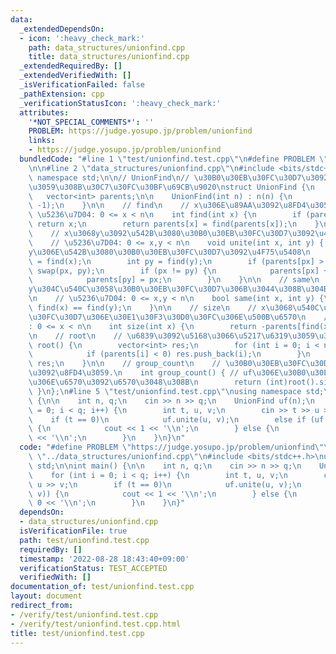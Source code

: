 ```yaml
---
data:
  _extendedDependsOn:
  - icon: ':heavy_check_mark:'
    path: data_structures/unionfind.cpp
    title: data_structures/unionfind.cpp
  _extendedRequiredBy: []
  _extendedVerifiedWith: []
  _isVerificationFailed: false
  _pathExtension: cpp
  _verificationStatusIcon: ':heavy_check_mark:'
  attributes:
    '*NOT_SPECIAL_COMMENTS*': ''
    PROBLEM: https://judge.yosupo.jp/problem/unionfind
    links:
    - https://judge.yosupo.jp/problem/unionfind
  bundledCode: "#line 1 \"test/unionfind.test.cpp\"\n#define PROBLEM \"https://judge.yosupo.jp/problem/unionfind\"\
    \n\n#line 2 \"data_structures/unionfind.cpp\"\n#include <bits/stdc++.h>\nusing\
    \ namespace std;\n\n// UnionFind\n// \u30B0\u30EB\u30FC\u30D7\u3092\u7BA1\u7406\
    \u3059\u308B\u30C7\u30FC\u30BF\u69CB\u9020\nstruct UnionFind {\n    int n;\n \
    \   vector<int> parents;\n\n    UnionFind(int n) : n(n) {\n        parents.assign(n,\
    \ -1);\n    }\n\n    // find\n    // x\u306E\u89AA\u3092\u8FD4\u3059.\n    //\
    \ \u5236\u7D04: 0 <= x < n\n    int find(int x) {\n        if (parents[x] < 0)\
    \ return x;\n        return parents[x] = find(parents[x]);\n    }\n\n    // unite\n\
    \    // x\u3068y\u3092\u542B\u3080\u30B0\u30EB\u30FC\u30D7\u3092\u4F75\u5408\n\
    \    // \u5236\u7D04: 0 <= x,y < n\n    void unite(int x, int y) { // x\u3068\
    y\u306E\u542B\u3080\u30B0\u30EB\u30FC\u30D7\u3092\u4F75\u5408\n        int px\
    \ = find(x);\n        int py = find(y);\n        if (parents[px] > parents[py])\
    \ swap(px, py);\n        if (px != py) {\n            parents[px] += parents[py];\n\
    \            parents[py] = px;\n        }\n    }\n\n    // same\n    // x\u3068\
    y\u304C\u540C\u3058\u30B0\u30EB\u30FC\u30D7\u306B\u3044\u308B\u304B\u5224\u5B9A\
    \n    // \u5236\u7D04: 0 <= x,y < n\n    bool same(int x, int y) {\n        return\
    \ find(x) == find(y);\n    }\n\n    // size\n    // x\u3068\u540C\u3058\u30B0\u30EB\
    \u30FC\u30D7\u306E\u30E1\u30F3\u30D0\u30FC\u306E\u500B\u6570\n    // \u5236\u7D04\
    : 0 <= x < n\n    int size(int x) {\n        return -parents[find(x)];\n    }\n\
    \n    // root\n    // \u6839\u3092\u5168\u3066\u5217\u6319\u3059\u308B\n    vector<int>\
    \ root() {\n        vector<int> res;\n        for (int i = 0; i < n; i++) {\n\
    \            if (parents[i] < 0) res.push_back(i);\n        }\n        return\
    \ res;\n    }\n\n    // group_count\n    // \u30B0\u30EB\u30FC\u30D7\u306E\u6570\
    \u3092\u8FD4\u3059.\n    int group_count() { // uf\u306E\u30B0\u30EB\u30FC\u30D7\
    \u306E\u6570\u3092\u6570\u3048\u308B\n        return (int)root().size();\n   \
    \ }\n};\n#line 5 \"test/unionfind.test.cpp\"\nusing namespace std;\n\nint main()\
    \ {\n\n    int n, q;\n    cin >> n >> q;\n    UnionFind uf(n);\n    for (int i\
    \ = 0; i < q; i++) {\n        int t, u, v;\n        cin >> t >> u >> v;\n    \
    \    if (t == 0)\n            uf.unite(u, v);\n        else if (uf.same(u, v))\
    \ {\n            cout << 1 << '\\n';\n        } else {\n            cout << 0\
    \ << '\\n';\n        }\n    }\n}\n"
  code: "#define PROBLEM \"https://judge.yosupo.jp/problem/unionfind\"\n\n#include\
    \ \"../data_structures/unionfind.cpp\"\n#include <bits/stdc++.h>\nusing namespace\
    \ std;\n\nint main() {\n\n    int n, q;\n    cin >> n >> q;\n    UnionFind uf(n);\n\
    \    for (int i = 0; i < q; i++) {\n        int t, u, v;\n        cin >> t >>\
    \ u >> v;\n        if (t == 0)\n            uf.unite(u, v);\n        else if (uf.same(u,\
    \ v)) {\n            cout << 1 << '\\n';\n        } else {\n            cout <<\
    \ 0 << '\\n';\n        }\n    }\n}"
  dependsOn:
  - data_structures/unionfind.cpp
  isVerificationFile: true
  path: test/unionfind.test.cpp
  requiredBy: []
  timestamp: '2022-08-28 18:43:40+09:00'
  verificationStatus: TEST_ACCEPTED
  verifiedWith: []
documentation_of: test/unionfind.test.cpp
layout: document
redirect_from:
- /verify/test/unionfind.test.cpp
- /verify/test/unionfind.test.cpp.html
title: test/unionfind.test.cpp
---
```

